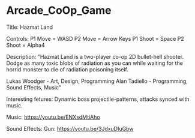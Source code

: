 # Arcade_CoOp_Game

Title: Hazmat Land

Controls: P1 Move = WASD
	  P2 Move = Arrow Keys
	  P1 Shoot = Space
	  P2 Shoot = Alpha4

Description:
"Hazmat Land is a two-player co-op 2D bullet-hell shooter. Dodge as many toxic blobs of radiation as you can while waiting for the horrid monster to die of radiation poisoning itself.

Lukas Woodger - Art, Design, Programming
Alan Tadiello - Programming, Sound Effects, Music"

Interesting fetures: Dynamic boss projectile-patterns, attacks synced with music. 

Music: https://youtu.be/ENXsdMtiAho

Sound Effects: Gun: https://youtu.be/3JdxuDIuGbw
	       
	   

